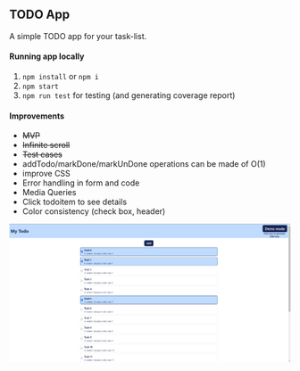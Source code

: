 ## TODO App
A simple TODO app for your task-list.


#### Running app locally
1. `npm install` or `npm i`
2. `npm start`
3. `npm run test` for testing (and generating coverage report)  

#### Improvements
- ~~MVP~~
- ~~Infinite scroll~~
- ~~Test cases~~
- addTodo/markDone/markUnDone operations can be made of O(1)
- improve CSS
- Error handling in form and code
- Media Queries
- Click todoitem to see details
- Color consistency (check box, header)

![alt text](/assets/DemoScreenshot.png)